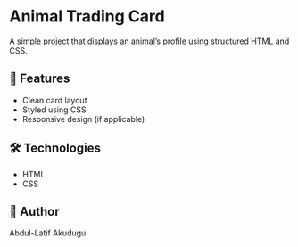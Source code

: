 # Animal Trading Card

A simple project that displays an animal’s profile using structured HTML and CSS.

## 🚀 Features
- Clean card layout
- Styled using CSS
- Responsive design (if applicable)

## 🛠 Technologies
- HTML
- CSS

## 📌 Author
Abdul-Latif Akudugu